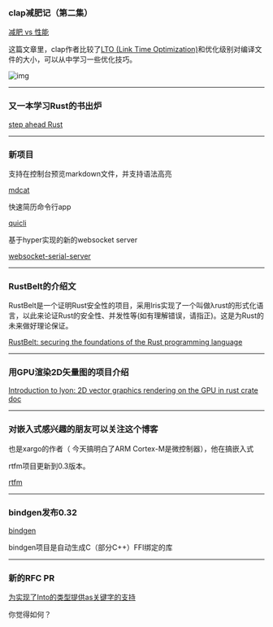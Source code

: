 ### clap减肥记（第二集）

[减肥 vs 性能](https://clap.rs/2018/01/15/tuning-your-weight-loss-vs-performance/)

这篇文章里，clap作者比较了[LTO (Link Time Optimization)](https://gcc.gnu.org/onlinedocs/gccint/LTO.html)和优化级别对编译文件的大小，可以从中学习一些优化技巧。

![img](https://wx4.sinaimg.cn/mw690/71684decly1fnqb5t6tbyj218a0p8768.jpg)


---

### 又一本学习Rust的书出炉

[step ahead Rust](https://www.amazon.com/Step-Ahead-Rust-Jonathan-Creekmore/dp/0999361805/)

---

### 新项目

支持在控制台预览markdown文件，并支持语法高亮

[mdcat](https://github.com/lunaryorn/mdcat)

快速简历命令行app

[quicli](https://github.com/killercup/quicli)

基于hyper实现的新的websocket server

[websocket-serial-server](https://github.com/Microtome/websocket-serial-server)

---

### RustBelt的介绍文

RustBelt是一个证明Rust安全性的项目，采用lris实现了一个叫做λrust的形式化语言，以此来论证Rust的安全性、并发性等(如有理解错误，请指正)。这是为Rust的未来做好理论保证。

[RustBelt: securing the foundations of the Rust programming language](https://blog.acolyer.org/2018/01/18/rustbelt-securing-the-foundations-of-the-rust-programming-language/)

---

### 用GPU渲染2D矢量图的项目介绍

[Introduction to lyon: 2D vector graphics rendering on the GPU in rust
crate doc](https://nical.github.io/posts/lyon-intro.html)

---

### 对嵌入式感兴趣的朋友可以关注这个博客

也是xargo的作者（ 今天搞明白了ARM Cortex-M是微控制器），他在搞嵌入式

rtfm项目更新到0.3版本。

[rtfm](http://blog.japaric.io/rtfm-v3/)

---

### bindgen发布0.32

[bindgen](https://github.com/rust-lang-nursery/rust-bindgen)

bindgen项目是自动生成C（部分C++）FFI绑定的库

---

### 新的RFC PR

[为实现了Into的类型提供as关键字的支持](https://github.com/rust-lang/rfcs/pull/2308)

你觉得如何？
